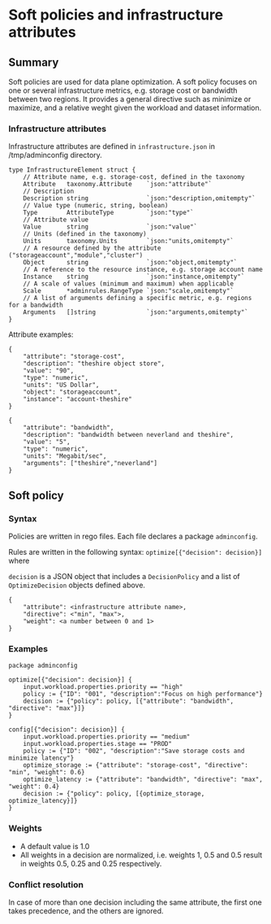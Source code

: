 Soft policies and infrastructure attributes
===========================================

## Summary

Soft policies are used for data plane optimization. A soft policy focuses on one or several infrastructure metrics, e.g. storage cost or bandwidth between two regions.
It provides a general directive such as minimize or maximize, and a relative weght given the workload and dataset information.  

### Infrastructure attributes

Infrastructure attributes are defined in `infrastructure.json` in /tmp/adminconfig directory. 

```
type InfrastructureElement struct {
	// Attribute name, e.g. storage-cost, defined in the taxonomy
	Attribute   taxonomy.Attribute    `json:"attribute"`
	// Description
	Description string                `json:"description,omitempty"`
	// Value type (numeric, string, boolean)
	Type        AttributeType         `json:"type"`
	// Attribute value
	Value       string                `json:"value"`
	// Units (defined in the taxonomy)
	Units       taxonomy.Units        `json:"units,omitempty"`
	// A resource defined by the attribute ("storageaccount","module","cluster")
	Object 		string				  `json:"object,omitempty"`
	// A reference to the resource instance, e.g. storage account name
	Instance    string                `json:"instance,omitempty"`
	// A scale of values (minimum and maximum) when applicable
	Scale       *adminrules.RangeType `json:"scale,omitempty"`
	// A list of arguments defining a specific metric, e.g. regions for a bandwidth
	Arguments   []string			  `json:"arguments,omitempty"`
}
```

Attribute examples:

```
{
    "attribute": "storage-cost",
    "description": "theshire object store",
    "value": "90",
    "type": "numeric",
    "units": "US Dollar",
    "object": "storageaccount",
    "instance": "account-theshire"
}

{
    "attribute": "bandwidth",
    "description": "bandwidth between neverland and theshire",
    "value": "5",
    "type": "numeric",
    "units": "Megabit/sec",
    "arguments": ["theshire","neverland"]
}
```

## Soft policy

### Syntax

Policies are written in rego files. Each file declares a package `adminconfig`.

Rules are written in the following syntax: `optimize[{"decision": decision}]` where

`decision` is a JSON object that includes a `DecisionPolicy` and a list of `OptimizeDecision` objects defined above. 

```
{ 
    "attribute": <infrastructure attribute name>,
    "directive": <"min", "max">,
    "weight": <a number between 0 and 1> 
}
```

### Examples

```
package adminconfig

optimize[{"decision": decision}] {
    input.workload.properties.priority == "high"
    policy := {"ID": "001", "description":"Focus on high performance"}
    decision := {"policy": policy, [{"attribute": "bandwidth", "directive": "max"}]}
}

config[{"decision": decision}] {
    input.workload.properties.priority == "medium"
    input.workload.properties.stage == "PROD"
    policy := {"ID": "002", "description":"Save storage costs and minimize latency"}
    optimize_storage := {"attribute": "storage-cost", "directive": "min", "weight": 0.6}
    optimize_latency := {"attribute": "bandwidth", "directive": "max", "weight": 0.4}
    decision := {"policy": policy, [{optimize_storage, optimize_latency}]}
}
```

### Weights

- A default value is 1.0 
- All weights in a decision are normalized, i.e. weights 1, 0.5 and 0.5 result in weights 0.5, 0.25 and 0.25 respectively.

### Conflict resolution

In case of more than one decision including the same attribute, the first one takes precedence, and the others are ignored.